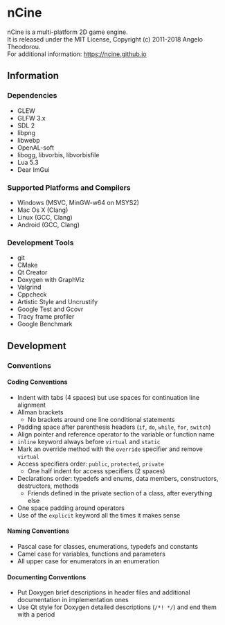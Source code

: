 # nCine
nCine is a multi-platform 2D game engine.  
It is released under the MIT License, Copyright (c) 2011-2018 Angelo Theodorou.  
For additional information: https://ncine.github.io

## Information

### Dependencies
- GLEW
- GLFW 3.x
- SDL 2
- libpng
- libwebp
- OpenAL-soft
- libogg, libvorbis, libvorbisfile
- Lua 5.3
- Dear ImGui

### Supported Platforms and Compilers
- Windows (MSVC, MinGW-w64 on MSYS2)
- Mac Os X (Clang)
- Linux (GCC, Clang)
- Android (GCC, Clang)

### Development Tools
- git
- CMake
- Qt Creator
- Doxygen with GraphViz
- Valgrind
- Cppcheck
- Artistic Style and Uncrustify
- Google Test and Gcovr
- Tracy frame profiler
- Google Benchmark

## Development

### Conventions

#### Coding Conventions
- Indent with tabs (4 spaces) but use spaces for continuation line alignment
- Allman brackets
  - No brackets around one line conditional statements
- Padding space after parenthesis headers (`if`, `do`, `while`, `for`, `switch`)
- Align pointer and reference operator to the variable or function name
- `inline` keyword always before `virtual` and `static`
- Mark an override method with the `override` specifier and remove `virtual`
- Access specifiers order: `public`, `protected`, `private`
  - One half indent for access specifiers (2 spaces)
- Declarations order: typedefs and enums, data members, constructors, destructors, methods
  - Friends defined in the private section of a class, after everything else
- One space padding around operators
- Use of the `explicit` keyword all the times it makes sense

#### Naming Conventions
- Pascal case for classes, enumerations, typedefs and constants
- Camel case for variables, functions and parameters
- All upper case for enumerators in an enumeration

#### Documenting Conventions
- Put Doxygen brief descriptions in header files and additional documentation in implementation ones
- Use Qt style for Doxygen detailed descriptions (`/*! */`) and end them with a period
